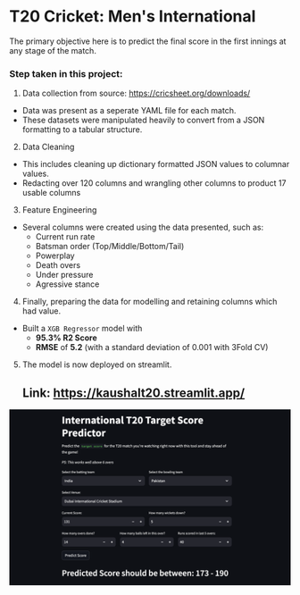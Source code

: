# T20 Cricket: Men's International

The primary objective here is to predict the final score in the first innings at any stage of the match.

### Step taken in this project:

1. Data collection from source: https://cricsheet.org/downloads/
  - Data was present as a seperate YAML file for each match.
  - These datasets were manipulated heavily to convert from a JSON formatting to a tabular structure.

2. Data Cleaning
  - This includes cleaning up dictionary formatted JSON values to columnar values.
  - Redacting over 120 columns and wrangling other columns to product 17 usable columns

3. Feature Engineering
  - Several columns were created using the data presented, such as:
      - Current run rate
      - Batsman order (Top/Middle/Bottom/Tail)
      - Powerplay
      - Death overs
      - Under pressure
      - Agressive stance

4. Finally, preparing the data for modelling and retaining columns which had value.
  - Built a `XGB Regressor` model with
    - __95.3% R2 Score__
    - __RMSE__ of __5.2__
    (with a standard deviation of 0.001 with 3Fold CV)

5. The model is now deployed on streamlit.

   ## Link: <a href="https://kaushalt20.streamlit.app/">https://kaushalt20.streamlit.app/</a>

![](https://github.com/KaushalKrishna/Intl-T20-Prediction-data-upto-2023-/blob/main/Screenshot%202023-07-17%20at%209.03.01%20PM.png)

